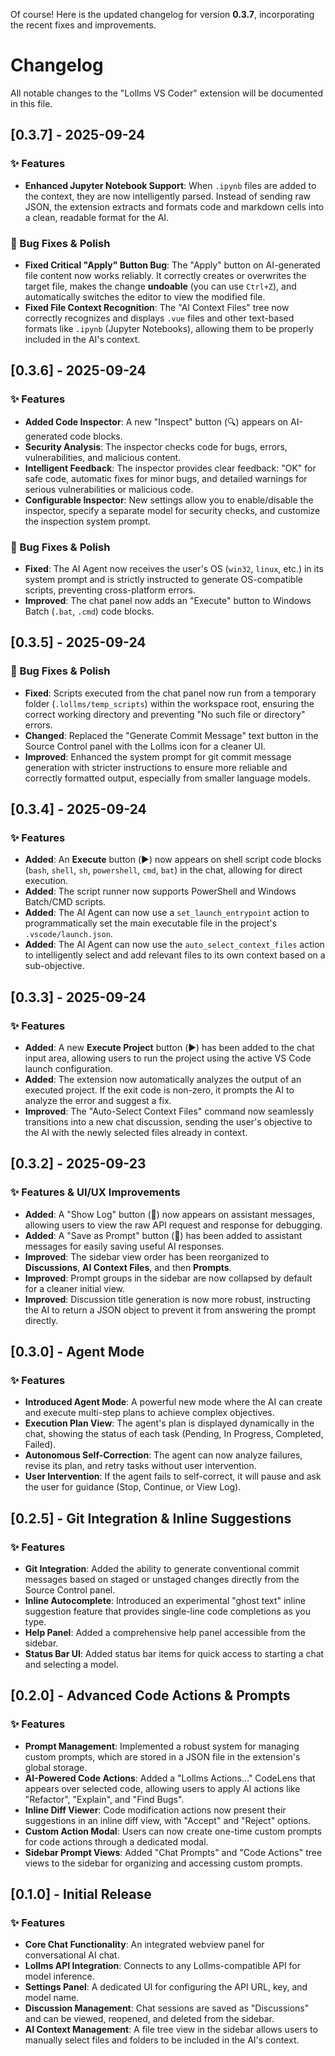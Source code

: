 Of course! Here is the updated changelog for version **0.3.7**, incorporating the recent fixes and improvements.

# Changelog

All notable changes to the "Lollms VS Coder" extension will be documented in this file.

## [0.3.7] - 2025-09-24

### ✨ Features

-   **Enhanced Jupyter Notebook Support**: When `.ipynb` files are added to the context, they are now intelligently parsed. Instead of sending raw JSON, the extension extracts and formats code and markdown cells into a clean, readable format for the AI.

### 🐛 Bug Fixes & Polish

-   **Fixed Critical "Apply" Button Bug**: The "Apply" button on AI-generated file content now works reliably. It correctly creates or overwrites the target file, makes the change **undoable** (you can use `Ctrl+Z`), and automatically switches the editor to view the modified file.
-   **Fixed File Context Recognition**: The "AI Context Files" tree now correctly recognizes and displays `.vue` files and other text-based formats like `.ipynb` (Jupyter Notebooks), allowing them to be properly included in the AI's context.

## [0.3.6] - 2025-09-24

### ✨ Features

-   **Added Code Inspector**: A new "Inspect" button (🔍) appears on AI-generated code blocks.
-   **Security Analysis**: The inspector checks code for bugs, errors, vulnerabilities, and malicious content.
-   **Intelligent Feedback**: The inspector provides clear feedback: "OK" for safe code, automatic fixes for minor bugs, and detailed warnings for serious vulnerabilities or malicious code.
-   **Configurable Inspector**: New settings allow you to enable/disable the inspector, specify a separate model for security checks, and customize the inspection system prompt.

### 🐛 Bug Fixes & Polish

-   **Fixed**: The AI Agent now receives the user's OS (`win32`, `linux`, etc.) in its system prompt and is strictly instructed to generate OS-compatible scripts, preventing cross-platform errors.
-   **Improved**: The chat panel now adds an "Execute" button to Windows Batch (`.bat`, `.cmd`) code blocks.

## [0.3.5] - 2025-09-24

### 🐛 Bug Fixes & Polish

-   **Fixed**: Scripts executed from the chat panel now run from a temporary folder (`.lollms/temp_scripts`) within the workspace root, ensuring the correct working directory and preventing "No such file or directory" errors.
-   **Changed**: Replaced the "Generate Commit Message" text button in the Source Control panel with the Lollms icon for a cleaner UI.
-   **Improved**: Enhanced the system prompt for git commit message generation with stricter instructions to ensure more reliable and correctly formatted output, especially from smaller language models.

## [0.3.4] - 2025-09-24

### ✨ Features

-   **Added**: An **Execute** button (▶️) now appears on shell script code blocks (`bash`, `shell`, `sh`, `powershell`, `cmd`, `bat`) in the chat, allowing for direct execution.
-   **Added**: The script runner now supports PowerShell and Windows Batch/CMD scripts.
-   **Added**: The AI Agent can now use a `set_launch_entrypoint` action to programmatically set the main executable file in the project's `.vscode/launch.json`.
-   **Added**: The AI Agent can now use the `auto_select_context_files` action to intelligently select and add relevant files to its own context based on a sub-objective.

## [0.3.3] - 2025-09-24

### ✨ Features

-   **Added**: A new **Execute Project** button (▶️) has been added to the chat input area, allowing users to run the project using the active VS Code launch configuration.
-   **Added**: The extension now automatically analyzes the output of an executed project. If the exit code is non-zero, it prompts the AI to analyze the error and suggest a fix.
-   **Improved**: The "Auto-Select Context Files" command now seamlessly transitions into a new chat discussion, sending the user's objective to the AI with the newly selected files already in context.

## [0.3.2] - 2025-09-23

### ✨ Features & UI/UX Improvements

-   **Added**: A "Show Log" button (📜) now appears on assistant messages, allowing users to view the raw API request and response for debugging.
-   **Added**: A "Save as Prompt" button (💾) has been added to assistant messages for easily saving useful AI responses.
-   **Improved**: The sidebar view order has been reorganized to **Discussions**, **AI Context Files**, and then **Prompts**.
-   **Improved**: Prompt groups in the sidebar are now collapsed by default for a cleaner initial view.
-   **Improved**: Discussion title generation is now more robust, instructing the AI to return a JSON object to prevent it from answering the prompt directly.

## [0.3.0] - Agent Mode

### ✨ Features

-   **Introduced Agent Mode**: A powerful new mode where the AI can create and execute multi-step plans to achieve complex objectives.
-   **Execution Plan View**: The agent's plan is displayed dynamically in the chat, showing the status of each task (Pending, In Progress, Completed, Failed).
-   **Autonomous Self-Correction**: The agent can now analyze failures, revise its plan, and retry tasks without user intervention.
-   **User Intervention**: If the agent fails to self-correct, it will pause and ask the user for guidance (Stop, Continue, or View Log).

## [0.2.5] - Git Integration & Inline Suggestions

### ✨ Features

-   **Git Integration**: Added the ability to generate conventional commit messages based on staged or unstaged changes directly from the Source Control panel.
-   **Inline Autocomplete**: Introduced an experimental "ghost text" inline suggestion feature that provides single-line code completions as you type.
-   **Help Panel**: Added a comprehensive help panel accessible from the sidebar.
-   **Status Bar UI**: Added status bar items for quick access to starting a chat and selecting a model.

## [0.2.0] - Advanced Code Actions & Prompts

### ✨ Features

-   **Prompt Management**: Implemented a robust system for managing custom prompts, which are stored in a JSON file in the extension's global storage.
-   **AI-Powered Code Actions**: Added a "Lollms Actions..." CodeLens that appears over selected code, allowing users to apply AI actions like "Refactor", "Explain", and "Find Bugs".
-   **Inline Diff Viewer**: Code modification actions now present their suggestions in an inline diff view, with "Accept" and "Reject" options.
-   **Custom Action Modal**: Users can now create one-time custom prompts for code actions through a dedicated modal.
-   **Sidebar Prompt Views**: Added "Chat Prompts" and "Code Actions" tree views to the sidebar for organizing and accessing custom prompts.

## [0.1.0] - Initial Release

### ✨ Features

-   **Core Chat Functionality**: An integrated webview panel for conversational AI chat.
-   **Lollms API Integration**: Connects to any Lollms-compatible API for model inference.
-   **Settings Panel**: A dedicated UI for configuring the API URL, key, and model name.
-   **Discussion Management**: Chat sessions are saved as "Discussions" and can be viewed, reopened, and deleted from the sidebar.
-   **AI Context Management**: A file tree view in the sidebar allows users to manually select files and folders to be included in the AI's context.